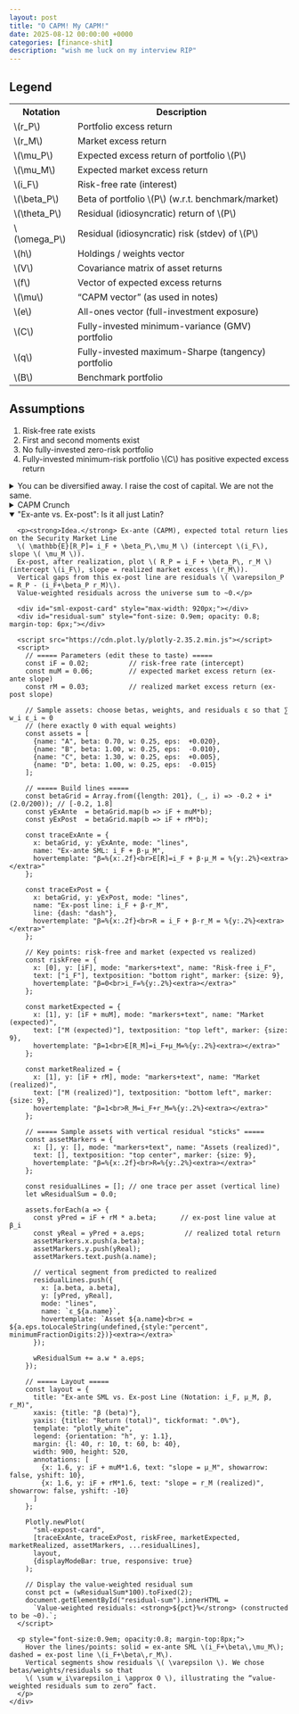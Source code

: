 ```yaml
---
layout: post
title: "O CAPM! My CAPM!"
date: 2025-08-12 00:00:00 +0000
categories: [finance-shit]
description: "wish me luck on my interview RIP"
---
```


<div class="legend-cheatsheet">
  <h2 class="legend-heading">Legend</h2>
  <table>
    <tr><th>Notation</th><th>Description</th></tr>
    <tr><td>\(r_P\)</td><td>Portfolio excess return</td></tr>
    <tr><td>\(r_M\)</td><td>Market excess return</td></tr>
    <tr><td>\(\mu_P\)</td><td>Expected excess return of portfolio \(P\)</td></tr>
    <tr><td>\(\mu_M\)</td><td>Expected market excess return</td></tr>
    <tr><td>\(i_F\)</td><td>Risk-free rate (interest)</td></tr>
    <tr><td>\(\beta_P\)</td><td>Beta of portfolio \(P\) (w.r.t. benchmark/market)</td></tr>
    <tr><td>\(\theta_P\)</td><td>Residual (idiosyncratic) return of \(P\)</td></tr>
    <tr><td>\(\omega_P\)</td><td>Residual (idiosyncratic) risk (stdev) of \(P\)</td></tr>
    <tr><td>\(h\)</td><td>Holdings / weights vector</td></tr>
    <tr><td>\(V\)</td><td>Covariance matrix of asset returns</td></tr>
    <tr><td>\(f\)</td><td>Vector of expected excess returns</td></tr>
    <tr><td>\(\mu\)</td><td>“CAPM vector” (as used in notes)</td></tr>
    <tr><td>\(e\)</td><td>All-ones vector (full-investment exposure)</td></tr>
    <tr><td>\(C\)</td><td>Fully-invested minimum-variance (GMV) portfolio</td></tr>
    <tr><td>\(q\)</td><td>Fully-invested maximum-Sharpe (tangency) portfolio</td></tr>
    <tr><td>\(B\)</td><td>Benchmark portfolio</td></tr>
  </table>
</div>

<div class="assumptions-block">
  <h2 class="assumptions-heading">Assumptions</h2>
  <ol>
    <li>Risk‑free rate exists</li>
    <li>First and second moments exist</li>
    <li>No fully-invested zero-risk portfolio</li>
    <li>Fully-invested minimum-risk portfolio \(C\) has positive expected excess return</li>
  </ol>
</div>

<div class="flashcard">
  <details>
    <summary>You can be diversified away. I raise the cost of capital. We are not the same.</summary>
    <div class="back">
      <p><strong>Setup.</strong> Portfolio \(P\) and market \(M\) with excess returns \(r_P, r_M\).</p>
      
      <ul>
        <li><em>Note:</em> The market portfolio \(M\) is typically approximated using a broad value-weighted domestic equity index (e.g., S&amp;P 500 for US markets).</li>
      </ul>
      
      <p>Define the portfolio's market beta as:</p>
      \[
      \beta_P = \frac{\operatorname{Cov}(r_P,r_M)}{\operatorname{Var}(r_M)}
      \]
      
      <p><em>Regression form (time series):</em></p>
      
      \[
      r_P(t)=\alpha_P+\beta_P\,r_M(t)+\varepsilon_P(t),\qquad t=1,\ldots,T.
      \]
      
      <p><em>Arithmetic decomposition (definition):</em></p>
      
      \[
      r_P=\underbrace{\beta_P r_M}_{\text{market (systematic) component}} + \underbrace{\theta_P}_{\text{residual (idiosyncratic) component}} \quad\Rightarrow\quad \theta_P \;:=\; r_P-\beta_P r_M.
      \]
      
      <p><em>Orthogonality (pure regression geometry):</em></p>
      
      \[
      \operatorname{Cov}(\theta_P,r_M)=\operatorname{Cov}(r_P-\beta_P r_M,\,r_M)
      =\operatorname{Cov}(r_P,r_M)-\beta_P \operatorname{Var}(r_M)=0.
      \]
      
      <p><em>Variance split:</em></p>
      
      \[
      \operatorname{Var}(r_P)=\underbrace{\beta_P^{2}\operatorname{Var}(r_M)}_{\text{systematic risk}} + \underbrace{\omega_P^{2}}_{\text{idiosyncratic risk}},
      \qquad \omega_P^{2}:=\operatorname{Var}(\theta_P).
      \]
      <details class="dropdown-block">
        <summary>In english.</summary>
        <div class="content">
          <ul>
            <li>\\(\\beta_p\\) measures how much <strong>market risk</strong> \\(P\\) carries per unit of market variance.</li>
            <li>The arithmetic decomposition is a <strong>projection</strong>: \\(r_p\\) is orthogonally projected onto \\(r_M\\). The fitted part \\(\\beta_p r_M\\) is the market-driven return; the miss \\(\\theta_p\\) is everything <em>not</em> explained by the market.</li>
            <li>Because \\(\\theta_p \\perp r_M\\), total variance splits additively. This is the statistical backbone behind phrases like “systematic vs. idiosyncratic risk.”</li>
            <li>None of this assumes CAPM or equilibrium—only linear projection and definitions. CAPM later stipulates how <strong>expected</strong> returns relate to \\(\\beta\\) and says residuals shouldn’t earn systematic premia.</li>
          </ul>
        </div>
      </details>
      <p><small>
        Notes: \((\hat\alpha_P,\hat\beta_P)\) from historical OLS summarize the past; \(\beta\) itself is forward-looking. By convention the market has \(\beta=1\) and the risk-free asset has \(\beta=0\). No CAPM assumptions needed—this is straight regression algebra.<br>
        <span style="font-style: italic;">The CAPM adds <span style="font-weight: bold;">economic</span> content only when it asserts something about the <span style="font-weight: bold;">expected</span> returns of those residual (non-market) pieces.</span>
      </small></p>
    </div>
  </details>
</div>

<div class="flashcard">
  <details>
    <summary>CAPM Crunch</summary>
    <div class="back">
      <p><strong>CAPM assertion.</strong> Define the residual (specific) return \(\theta_P := r_P - \beta_P r_M\). CAPM adds the condition</p>

      \[
      \mathbb{E}[\theta_P]=0 \quad \text{for every asset/portfolio } P.
      \]

      <p><strong>Implication for expected returns (excess-return form).</strong></p>

      \[
      \mu_P := \mathbb{E}[r_P] \;=\; \beta_P\,\mu_M,
      \qquad \mu_M := \mathbb{E}[r_M].
      \]

      <p><strong>Total-return (SML) form.</strong></p>

      \[
      \mathbb{E}[R_P] \;=\; i_F + \beta_P\,\mu_M
      \quad\text{(straight line in \((\beta,\mathbb{E}[R])\) with intercept \(i_F\) and slope \(\mu_M\)).}
      \]

      <p><strong>Intuition (risk-premia view).</strong> Markets only pay a <em>risk premium</em> for risk that can’t be diversified away. 
      Systematic risk is the market’s risk; your \(\beta_P\) measures how strongly you load on it. 
      Idiosyncratic (residual) risk can be diversified, so its price is zero—hence \(\mathbb{E}[\theta_P]=0\).</p>

      <p><strong>Impact (what this means in practice).</strong></p>
      <ol>
        <li><em>Diversifiable risk gets no paycheck.</em> Taking more residual risk doesn’t raise \(\mathbb{E}[R]\); only a higher \(\beta\) does.</li>
        <li><em>Cost of capital via SML.</em> Given \(\beta_P\), the required return is \(i_F+\beta_P\mu_M\). This is the hurdle rate for valuation/DCF.</li>
        <li><em>Performance evaluation.</em> Under CAPM, expected alpha is zero. Persistent positive alpha implies mispricing/model failure (or genuine skill).</li>
        <li><em>Portfolio tilts.</em> Want higher expected return? Increase exposure to market risk (\(\beta\uparrow\)). 
            Hedge assets with \(\beta<0\) lower expected excess return but can reduce total variance.</li>
        <li><em>Market-wide accounting.</em> Value-weighted residuals net to (about) zero across the market; CAPM strengthens this by setting each asset’s <em>expected</em> residual to zero.</li>
        <li><em>Implicit assumption:</em> Investors share <strong>homogeneous expectations</strong> (they differ only in risk tolerance).</li>
        <li><em>Passive investing implication:</em> Under CAPM, anyone who deviates from the market plays a <strong>zero-sum</strong> game—extra risk with no extra expected return—so the logic pushes to buy-and-hold the market (<strong>passive investing</strong>).</li>
      </ol>
      <details class="dropdown-block">
        <summary>CAPM and Efficient Markets Theory</summary>
        <div class="content">
          <ul>
            <li>Not identical but consistent.</li>
            <li><b>EMH forms:</b>
              <ul>
                <li><b>Weak:</b> Cannot beat the market using only historical price/volume.</li>
                <li><b>Semistrong:</b> Cannot beat the market using all public info (fundamentals, analyst reports, social media).</li>
                <li><b>Strong:</b> Prices reflect <b>all</b> relevant information; no one can systematically outperform.</li>
              </ul>
            </li>
            <li>CAPM says: For every winner there's a loser; absent "greater fools," don't expect to outperform.</li>
            <li>EMH's strong/no-greater-fools view dovetails with CAPM's \(\mathbb{E}[\alpha]=0\) claim.</li>
          </ul>
        </div>
      </details>
      
      <details class="dropdown-block">
        <summary>Consensus Expected Returns</summary>
        <div class="content">
          <ul>
            <li>CAPM's \(\mathbb{E}[\theta_p]=0\) ⇒ <b>passive</b> (market) is optimal.</li>
            <li>In mean–variance terms:
              <ul>
                <li><b>Feed CAPM \(\mathbb{E}[r]\)</b> into Markowitz ⇒ <b>optimal</b> portfolio is the <b>market</b></li>
                <li>(Or some <b>combo</b> of market and cash under full-investment constraints. <strong>KEEP READING.</strong>)</li>
              </ul>
            </li>
            <li>Conversely, <b>assume</b> market is optimal ⇒ back out the \(\mathbb{E}[r]\) that make it so: returns proportional to \(\beta\) w.r.t. that optimal portfolio.</li>
            <li>Hence CAPM \(\mathbb{E}[r]\) are called <b>consensus expected returns</b>: the returns that make the market (consensus portfolio) optimal.</li>
            <li>An <b>active</b> manager's subjective \(\mathbb{E}[r]\) must <b>differ</b> from consensus \(\mathbb{E}[r]\).</li>
          </ul>
        </div>
      </details>
      <p><small>Notation: \(i_F\) risk-free rate; \(r_M\) market excess return; \(\mu_M=\mathbb{E}[r_M]\) market risk premium; \(\beta_P\) beta of \(P\) vs. the market.</small></p>
    </div>
  </details>
</div>

<!-- Flashcard: Ex-ante SML vs. Ex-post line (interactive) -->
<div class="flashcard">
  <details open>
    <summary>"Ex-ante vs. Ex-post": Is it all just Latin?</summary>
    <div class="back">

      <p><strong>Idea.</strong> Ex-ante (CAPM), expected total return lies on the Security Market Line
      \( \mathbb{E}[R_P]= i_F + \beta_P\,\mu_M \) (intercept \(i_F\), slope \( \mu_M \)).
      Ex-post, after realization, plot \( R_P = i_F + \beta_P\, r_M \) (intercept \(i_F\), slope = realized market excess \(r_M\)).
      Vertical gaps from this ex-post line are residuals \( \varepsilon_P = R_P - (i_F+\beta_P r_M)\).
      Value-weighted residuals across the universe sum to ~0.</p>

      <div id="sml-expost-card" style="max-width: 920px;"></div>
      <div id="residual-sum" style="font-size: 0.9em; opacity: 0.8; margin-top: 6px;"></div>

      <script src="https://cdn.plot.ly/plotly-2.35.2.min.js"></script>
      <script>
        // ===== Parameters (edit these to taste) =====
        const iF = 0.02;          // risk-free rate (intercept)
        const muM = 0.06;         // expected market excess return (ex-ante slope)
        const rM = 0.03;          // realized market excess return (ex-post slope)

        // Sample assets: choose betas, weights, and residuals ε so that ∑ w_i ε_i ≈ 0
        // (here exactly 0 with equal weights)
        const assets = [
          {name: "A", beta: 0.70, w: 0.25, eps:  +0.020},
          {name: "B", beta: 1.00, w: 0.25, eps:  -0.010},
          {name: "C", beta: 1.30, w: 0.25, eps:  +0.005},
          {name: "D", beta: 1.00, w: 0.25, eps:  -0.015}
        ];

        // ===== Build lines =====
        const betaGrid = Array.from({length: 201}, (_, i) => -0.2 + i*(2.0/200)); // [-0.2, 1.8]
        const yExAnte  = betaGrid.map(b => iF + muM*b);
        const yExPost  = betaGrid.map(b => iF + rM*b);

        const traceExAnte = {
          x: betaGrid, y: yExAnte, mode: "lines",
          name: "Ex-ante SML: i_F + β·μ_M",
          hovertemplate: "β=%{x:.2f}<br>E[R]=i_F + β·μ_M = %{y:.2%}<extra></extra>"
        };

        const traceExPost = {
          x: betaGrid, y: yExPost, mode: "lines",
          name: "Ex-post line: i_F + β·r_M",
          line: {dash: "dash"},
          hovertemplate: "β=%{x:.2f}<br>R = i_F + β·r_M = %{y:.2%}<extra></extra>"
        };

        // Key points: risk-free and market (expected vs realized)
        const riskFree = {
          x: [0], y: [iF], mode: "markers+text", name: "Risk-free i_F",
          text: ["i_F"], textposition: "bottom right", marker: {size: 9},
          hovertemplate: "β=0<br>i_F=%{y:.2%}<extra></extra>"
        };

        const marketExpected = {
          x: [1], y: [iF + muM], mode: "markers+text", name: "Market (expected)",
          text: ["M (expected)"], textposition: "top left", marker: {size: 9},
          hovertemplate: "β=1<br>E[R_M]=i_F+μ_M=%{y:.2%}<extra></extra>"
        };

        const marketRealized = {
          x: [1], y: [iF + rM], mode: "markers+text", name: "Market (realized)",
          text: ["M (realized)"], textposition: "bottom left", marker: {size: 9},
          hovertemplate: "β=1<br>R_M=i_F+r_M=%{y:.2%}<extra></extra>"
        };

        // ===== Sample assets with vertical residual "sticks" =====
        const assetMarkers = {
          x: [], y: [], mode: "markers+text", name: "Assets (realized)",
          text: [], textposition: "top center", marker: {size: 9},
          hovertemplate: "β=%{x:.2f}<br>R=%{y:.2%}<extra></extra>"
        };

        const residualLines = []; // one trace per asset (vertical line)
        let wResidualSum = 0.0;

        assets.forEach(a => {
          const yPred = iF + rM * a.beta;      // ex-post line value at β_i
          const yReal = yPred + a.eps;          // realized total return
          assetMarkers.x.push(a.beta);
          assetMarkers.y.push(yReal);
          assetMarkers.text.push(a.name);

          // vertical segment from predicted to realized
          residualLines.push({
            x: [a.beta, a.beta],
            y: [yPred, yReal],
            mode: "lines",
            name: `ε_${a.name}`,
            hovertemplate: `Asset ${a.name}<br>ε = ${a.eps.toLocaleString(undefined,{style:"percent", minimumFractionDigits:2})}<extra></extra>`
          });

          wResidualSum += a.w * a.eps;
        });

        // ===== Layout =====
        const layout = {
          title: "Ex-ante SML vs. Ex-post Line (Notation: i_F, μ_M, β, r_M)",
          xaxis: {title: "β (beta)"},
          yaxis: {title: "Return (total)", tickformat: ".0%"},
          template: "plotly_white",
          legend: {orientation: "h", y: 1.1},
          margin: {l: 40, r: 10, t: 60, b: 40},
          width: 900, height: 520,
          annotations: [
            {x: 1.6, y: iF + muM*1.6, text: "slope = μ_M", showarrow: false, yshift: 10},
            {x: 1.6, y: iF + rM*1.6, text: "slope = r_M (realized)", showarrow: false, yshift: -10}
          ]
        };

        Plotly.newPlot(
          "sml-expost-card",
          [traceExAnte, traceExPost, riskFree, marketExpected, marketRealized, assetMarkers, ...residualLines],
          layout,
          {displayModeBar: true, responsive: true}
        );

        // Display the value-weighted residual sum
        const pct = (wResidualSum*100).toFixed(2);
        document.getElementById("residual-sum").innerHTML =
          `Value-weighted residuals: <strong>${pct}%</strong> (constructed to be ~0).`;
      </script>

      <p style="font-size:0.9em; opacity:0.8; margin-top:8px;">
        Hover the lines/points: solid = ex-ante SML \(i_F+\beta\,\mu_M\); dashed = ex-post line \(i_F+\beta\,r_M\).
        Vertical segments show residuals \( \varepsilon \). We chose betas/weights/residuals so that
        \( \sum w_i\varepsilon_i \approx 0 \), illustrating the “value-weighted residuals sum to zero” fact.
      </p>
    </div>
  </details>
</div>


